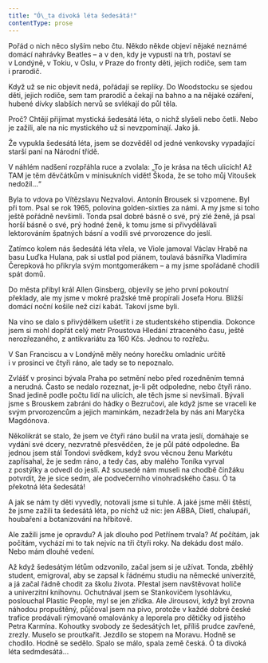 ```yaml
---
title: "Ó\_ta divoká léta šedesátá!"
contentType: prose
---
```


Pořád o nich něco slyším nebo čtu. Někdo někde objeví nějaké neznámé domácí nahrávky Beatles – a v den, kdy je vypustí na trh, postaví se v Londýně, v Tokiu, v Oslu, v Praze do fronty děti, jejich rodiče, sem tam i prarodič.

Když už se nic objevit nedá, pořádají se repliky. Do Woodstocku se sjedou děti, jejich rodiče, sem tam prarodič a čekají na bahno a na nějaké ozáření, hubené dívky slabších nervů se svlékají do půl těla.

Proč? Chtějí přijímat mystická šedesátá léta, o nichž slyšeli nebo četli. Nebo je zažili, ale na nic mystického už si nevzpomínají. Jako já.

Že vypukla šedesátá léta, jsem se dozvěděl od jedné venkovsky vypadající starší paní na Národní třídě.

V náhlém nadšení rozpřáhla ruce a zvolala: „To je krása na těch ulicích! Až TAM je těm děvčátkům v minisukních vidět! Škoda, že se toho můj Vitoušek nedožil…“

Byla to vdova po Vítězslavu Nezvalovi. Antonín Brousek si vzpomene. Byl při tom. Psal se rok 1965, polovina golden-sixties za námi. A my jsme si toho ještě pořádně nevšimli. Tonda psal dobré básně o své, prý zlé ženě, já psal horší básně o své, prý hodné ženě, k tomu jsme si přivydělávali lektorováním špatných básní a vodili své prvorozence do jeslí.

Zatímco kolem nás šedesátá léta vřela, ve Viole jamoval Václav Hrabě na basu Luďka Hulana, pak si ustlal pod piánem, toulavá básnířka Vladimíra Čerepková ho přikryla svým montgomerákem – a my jsme spořádaně chodili spát domů.

Do města přibyl král Allen Ginsberg, objevily se jeho první pokoutní překlady, ale my jsme v mokré pražské tmě propírali Josefa Horu. Bližší domácí noční košile než cizí kabát. Takoví jsme byli.

Na víno se dalo s přivýdělkem ušetřit i ze studentského stipendia. Dokonce jsem si mohl dopřát celý metr Proustova Hledání ztraceného času, ještě nerozřezaného, z antikvariátu za 160 Kčs. Jednou to rozřežu.

V San Franciscu a v Londýně měly neóny horečku omladnic určitě i v prosinci ve čtyři ráno, ale tady se to nepoznalo.

Zvlášť v prosinci bývala Praha po setmění nebo před rozedněním temná a nerudná. Často se nedalo rozeznat, je-li pět odpoledne, nebo čtyři ráno. Snad jedině podle počtu lidí na ulicích, ale těch jsme si nevšímali. Bývali jsme s Brouskem zabráni do hádky o Bezručovi, ale když jsme se vraceli ke svým prvorozencům a jejich maminkám, nezadržela by nás ani Maryčka Magdónova.

Několikrát se stalo, že jsem ve čtyři ráno bušil na vrata jeslí, domáhaje se vydání své dcery, nezvratně přesvědčen, že je půl páté odpoledne. Ba jednou jsem stál Tondovi svědkem, když svou věcnou ženu Markétu zapřísahal, že je sedm ráno, a tedy čas, aby malého Toníka vyrval z postýlky a odvedl do jeslí. Až sousedé nám museli na chodbě činžáku potvrdit, že je sice sedm, ale podvečerního vinohradského času. Ó ta překotná léta šedesátá!

A jak se nám ty děti vyvedly, notovali jsme si tuhle. A jaké jsme měli štěstí, že jsme zažili ta šedesátá léta, po nichž už nic: jen ABBA, Dietl, chalupáři, houbaření a botanizování na hřbitově.

Ale zažili jsme je opravdu? A jak dlouho pod Petřínem trvala? Ať počítám, jak počítám, vychází mi to tak nejvíc na tři čtyři roky. Na dekádu dost málo. Nebo mám dlouhé vedení.

Až když šedesátým létům odzvonilo, začal jsem si je užívat. Tonda, zběhlý student, emigroval, aby se zapsal k řádnému studiu na německé univerzitě, a já začal řádně chodit za školu života. Přestal jsem navštěvovat holiče a univerzitní knihovnu. Ochutnával jsem se Stankovičem lysohlávku, poslouchal Plastic People, myl se jen zřídka. Ale Jirousovi, když byl zrovna náhodou propuštěný, půjčoval jsem na pivo, protože v každé dobré české trafice prodávali rýmované omalovánky a leporela pro dětičky od jistého Petra Karmína. Kohoutky svobody ze šedesátých let, příliš prudce zavřené, zrezly. Muselo se proutkařit. Jezdilo se stopem na Moravu. Hodně se chodilo. Hodně se sedělo. Spalo se málo, spala země česká. Ó ta divoká léta sedmdesátá…
